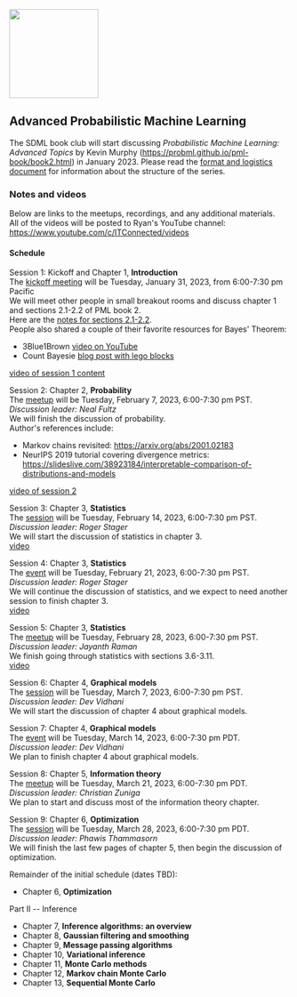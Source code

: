<img src="https://github.com/SanDiegoMachineLearning/bookclub/blob/master/images/probml_book2.jpg?raw=true" width="160">

## Advanced Probabilistic Machine Learning

The SDML book club will start discussing *Probabilistic Machine Learning: Advanced Topics* 
by Kevin Murphy (https://probml.github.io/pml-book/book2.html) in January 2023. 
Please read the [format and logistics document](https://docs.google.com/document/d/1q4m_bMqT293W827hwFur6D-EEdgvSj9baJqcEDJZwus/edit?usp=sharing) 
for information about the structure of the series.

### Notes and videos
Below are links to the meetups, recordings, and any additional materials.  
All of the videos will be posted to Ryan's YouTube channel:  https://www.youtube.com/c/ITConnected/videos

#### Schedule

Session 1:  Kickoff and Chapter 1, **Introduction** \
The [kickoff meeting](https://www.meetup.com/san-diego-machine-learning/events/290817833/) will be Tuesday, January 31, 2023, from 6:00-7:30 pm Pacific \
We will meet other people in small breakout rooms and discuss chapter 1 and sections 2.1-2.2 of PML book 2. \
Here are the [notes for sections 2.1-2.2](https://docs.google.com/document/d/1r-jy-BrGvXDoCQVNu7kRa8KwB7KdxJ_mxmM7UiWTKjc/edit?usp=sharing). \
People also shared a couple of their favorite resources for Bayes' Theorem:
* 3Blue1Brown [video on YouTube](https://youtu.be/HZGCoVF3YvM)
* Count Bayesie [blog post with lego blocks](https://www.countbayesie.com/blog/2015/2/18/bayes-theorem-with-lego)

[video of session 1 content](https://youtu.be/uXjuG4xiQAM)

Session 2:  Chapter 2, **Probability** \
The [meetup](https://www.meetup.com/san-diego-machine-learning/events/291353203/) will be Tuesday, February 7, 2023, 6:00-7:30 pm PST. \
*Discussion leader:  Neal Fultz* \
We will finish the discussion of probability. \
Author's references include:
* Markov chains revisited:  https://arxiv.org/abs/2001.02183
* NeurIPS 2019 tutorial covering divergence metrics:  https://slideslive.com/38923184/interpretable-comparison-of-distributions-and-models

[video of session 2](https://youtu.be/1vtkeR5yieo)

Session 3:  Chapter 3, **Statistics** \
The [session](https://www.meetup.com/san-diego-machine-learning/events/291483555/) will be Tuesday, February 14, 2023, 6:00-7:30 pm PST. \
*Discussion leader:  Roger Stager* \
We will start the discussion of statistics in chapter 3. \
[video](https://youtu.be/xPRDN943w44)

Session 4:  Chapter 3, **Statistics** \
The [event](https://www.meetup.com/san-diego-machine-learning/events/291652772/) will be Tuesday, February 21, 2023, 6:00-7:30 pm PST. \
*Discussion leader:  Roger Stager* \
We will continue the discussion of statistics, and we expect to need another session to finish chapter 3. \
[video](https://youtu.be/cJ9mAMXKo0c)

Session 5:  Chapter 3, **Statistics** \
The [meetup](https://www.meetup.com/san-diego-machine-learning/events/291812390/) will be Tuesday, February 28, 2023, 6:00-7:30 pm PST. \
*Discussion leader:  Jayanth Raman* \
We finish going through statistics with sections 3.6-3.11. \
[video](https://youtu.be/NWqKIY-aQ7g)

Session 6:  Chapter 4, **Graphical models** \
The [session](https://www.meetup.com/san-diego-machine-learning/events/291951113/) will be Tuesday, March 7, 2023, 6:00-7:30 pm PST. \
*Discussion leader:  Dev Vidhani* \
We will start the discussion of chapter 4 about graphical models. 

Session 7:  Chapter 4, **Graphical models** \
The [event](https://www.meetup.com/san-diego-machine-learning/events/292126456/) will be Tuesday, March 14, 2023, 6:00-7:30 pm PDT. \
*Discussion leader:  Dev Vidhani* \
We plan to finish chapter 4 about graphical models. 

Session 8:  Chapter 5, **Information theory** \
The [meetup](https://www.meetup.com/san-diego-machine-learning/events/292376514/) will be Tuesday, March 21, 2023, 6:00-7:30 pm PDT. \
*Discussion leader:  Christian Zuniga* \
We plan to start and discuss most of the information theory chapter.

Session 9:  Chapter 6, **Optimization** \
The [session](https://www.meetup.com/san-diego-machine-learning/events/292422090/) will be Tuesday, March 28, 2023, 6:00-7:30 pm PDT. \
*Discussion leader:  Phawis Thammasorn* \
We will finish the last few pages of chapter 5, then begin the discussion of optimization.

Remainder of the initial schedule (dates TBD):
* Chapter 6, **Optimization**

Part II -- Inference
* Chapter 7, **Inference algorithms:  an overview**
* Chapter 8, **Gaussian filtering and smoothing**
* Chapter 9, **Message passing algorithms**
* Chapter 10, **Variational inference**
* Chapter 11, **Monte Carlo methods**
* Chapter 12, **Markov chain Monte Carlo**
* Chapter 13, **Sequential Monte Carlo**




<br>
<br>
